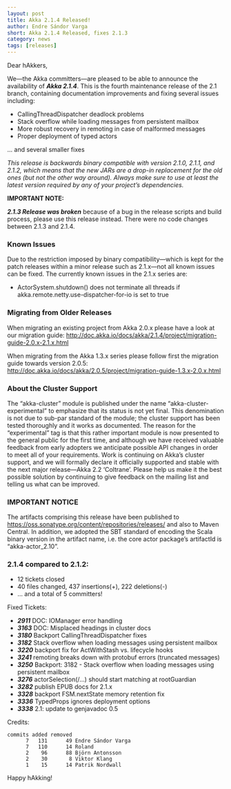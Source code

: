 ```yaml
---
layout: post
title: Akka 2.1.4 Released!
author: Endre Sándor Varga
short: Akka 2.1.4 Released, fixes 2.1.3
category: news
tags: [releases]
---
```


Dear hAkkers,

We—the Akka committers—are pleased to be able to announce the availability of ***Akka 2.1.4***. This is the fourth maintenance release of the 2.1 branch, containing documentation improvements and fixing several issues including:

 * CallingThreadDispatcher deadlock problems
 * Stack overflow while loading messages from persistent mailbox
 * More robust recovery in remoting in case of malformed messages
 * Proper deployment of typed actors

 ... and several smaller fixes

*This release is backwards binary compatible with version 2.1.0, 2.1.1, and 2.1.2, which means that the new JARs are a drop-in replacement for the old ones (but not the other way around). Always make sure to use at least the latest version required by any of your project’s dependencies.*

**IMPORTANT NOTE:**

***2.1.3 Release was broken*** because of a bug in the release scripts and build process, please use this release instead. There were no code changes between 2.1.3 and 2.1.4.

### Known Issues

Due to the restriction imposed by binary compatibility—which is kept for the patch releases within a minor release such as 2.1.x—not all known issues can be fixed. The currently known issues in the 2.1.x series are:

 * ActorSystem.shutdown() does not terminate all threads if akka.remote.netty.use-dispatcher-for-io is set to true

### Migrating from Older Releases

When migrating an existing project from Akka 2.0.x please have a look at our migration guide:
http://doc.akka.io/docs/akka/2.1.4/project/migration-guide-2.0.x-2.1.x.html

When migrating from the Akka 1.3.x series please follow first the migration guide towards version 2.0.5:
http://doc.akka.io/docs/akka/2.0.5/project/migration-guide-1.3.x-2.0.x.html

### About the Cluster Support

The “akka-cluster” module is published under the name “akka-cluster-experimental” to emphasize that its status is not yet final. This denomination is not due to sub-par standard of the module; the cluster support has been tested thoroughly and it works as documented. The reason for the “experimental” tag is that this rather important module is now presented to the general public for the first time, and although we have received valuable feedback from early adopters we anticipate possible API changes in order to meet all of your requirements. Work is continuing on Akka’s cluster support, and we will formally declare it officially supported and stable with the next major release—Akka 2.2 ‘Coltrane’. Please help us make it the best possible solution by continuing to give feedback on the mailing list and telling us what can be improved.

### IMPORTANT NOTICE

The artifacts comprising this release have been published to https://oss.sonatype.org/content/repositories/releases/ and also to Maven Central. In addition, we adopted the SBT standard of encoding the Scala binary version in the artifact name, i.e. the core actor package’s artifactId is “akka-actor_2.10”.

### 2.1.4 compared to 2.1.2:

* 12 tickets closed
* 40 files changed, 437 insertions(+), 222 deletions(-)
* … and a total of 5 committers!

Fixed Tickets:

* ***2911***  DOC: IOManager error handling
* ***3163***  DOC: Misplaced headings in cluster docs
* ***3180***  Backport CallingThreadDispatcher fixes
* ***3182***  Stack overflow when loading messages using persistent mailbox
* ***3220***  backport fix for ActWithStash vs. lifecycle hooks
* ***3241***  remoting breaks down with protobuf errors (truncated messages)
* ***3250***  Backport: 3182 - Stack overflow when loading messages using persistent mailbox
* ***3276***  actorSelection(/…) should start matching at rootGuardian
* ***3282***  publish EPUB docs for 2.1.x
* ***3328***  backport FSM.nextState memory retention fix
* ***3336***  TypedProps ignores deployment options
* ***3338***  2.1: update to genjavadoc 0.5

Credits:

    commits added removed
          7   131      49 Endre Sándor Varga
          7   110      14 Roland
          2    96      88 Björn Antonsson
          2    30       8 Viktor Klang
          1    15      14 Patrik Nordwall

Happy hAkking!